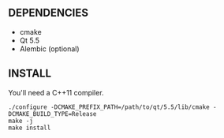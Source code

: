 

DEPENDENCIES
------------

- cmake
- Qt 5.5
- Alembic (optional)


INSTALL
-------

You'll need a C++11 compiler.

    ./configure -DCMAKE_PREFIX_PATH=/path/to/qt/5.5/lib/cmake -DCMAKE_BUILD_TYPE=Release
    make -j
    make install

